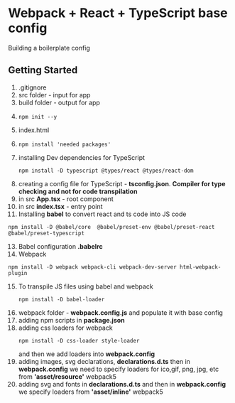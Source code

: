 # Webpack + React + TypeScript base config

Building a boilerplate config

## Getting Started

1) .gitignore
2) src folder - input for app
3) build folder - output for app
4) ```
   npm init --y
   ```
5) index.html
6) ```
   npm install 'needed packages'
   ```
7) installing Dev dependencies for TypeScript
   ```
   npm install -D typescript @types/react @types/react-dom
   ```                                     
8) creating a config file for TypeScript - **tsconfig.json**. 
**Compiler for type checking and not for code transpilation**
9) in src **App.tsx** - root component
10) in src **index.tsx** - entry point
11) Installing **babel** to convert react and ts code into JS code
   ```
   npm install -D @babel/core  @babel/preset-env @babel/preset-react @babel/preset-typescript
   ```  
13) Babel configuration **.babelrc**
14) Webpack
   ```
   npm install -D webpack webpack-cli webpack-dev-server html-webpack-plugin
   ```  
15) To transpile JS files using babel and webpack 
    ``` 
    npm install -D babel-loader
    ``` 
16) webpack folder - **webpack.config.js** and populate it with base config
17) adding npm scripts in **package.json**
18) adding css loaders for webpack 
    ``` 
    npm install -D css-loader style-loader
    ``` 
    and then we add loaders into **webpack.config**
19) adding images, svg declarations, **declarations.d.ts**
then in **webpack.config** we need to specify loaders for ico,gif, png, jpg, etc from 
**'asset/resource'** webpack5
20) adding svg and fonts in **declarations.d.ts** and then in **webpack.config** we specify loaders
from **'asset/inline'** webpack5

